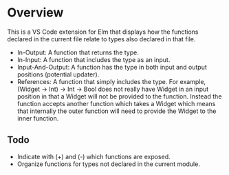 # Overview

This is a VS Code extension for Elm that displays how the functions declared in the current file relate to types also declared in that file.

- In-Output: A function that returns the type.
- In-Input: A function that includes the type as an input.
- Input-And-Output: A function has the type in both input and output positions (potential updater).
- References: A function that simply includes the type. For example, (Widget -> Int) -> Int -> Bool does not really have Widget in an input position in that a Widget will not be provided to the function. Instead the function accepts another function which takes a Widget which means that internally the outer function will need to provide the Widget to the inner function.

## Todo

- Indicate with (+) and (-) which functions are exposed.
- Organize functions for types not declared in the current module.
